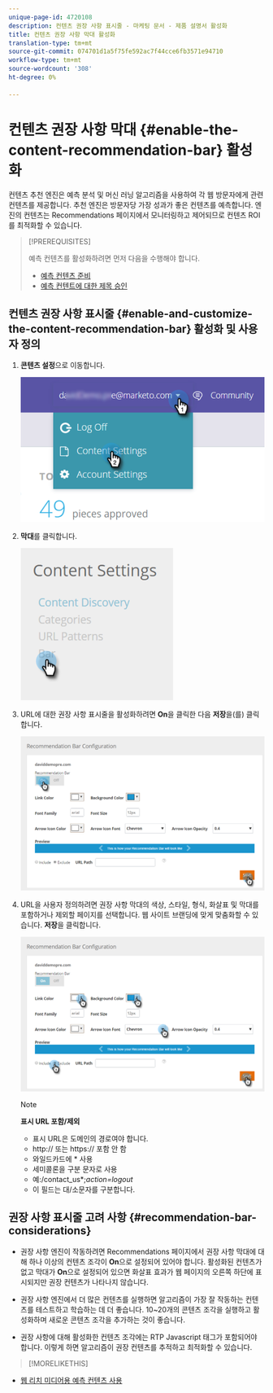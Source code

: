 ```yaml
---
unique-page-id: 4720108
description: 컨텐츠 권장 사항 표시줄 - 마케팅 문서 - 제품 설명서 활성화
title: 컨텐츠 권장 사항 막대 활성화
translation-type: tm+mt
source-git-commit: 074701d1a5f75fe592ac7f44cce6fb3571e94710
workflow-type: tm+mt
source-wordcount: '308'
ht-degree: 0%

---
```



# 컨텐츠 권장 사항 막대 {#enable-the-content-recommendation-bar} 활성화

컨텐츠 추천 엔진은 예측 분석 및 머신 러닝 알고리즘을 사용하여 각 웹 방문자에게 관련 컨텐츠를 제공합니다. 추천 엔진은 방문자당 가장 성과가 좋은 컨텐츠를 예측합니다. 엔진의 컨텐츠는 Recommendations 페이지에서 모니터링하고 제어되므로 컨텐츠 ROI를 최적화할 수 있습니다.

>[!PREREQUISITES]
>
>예측 컨텐츠를 활성화하려면 먼저 다음을 수행해야 합니다.
>
>* [예측 컨텐츠 준비](http://docs.marketo.com/display/docs/edit+predictive+content)
>* [예측 컨텐트에 대한 제목 승인](/help/marketo/product-docs/predictive-content/working-with-all-content/approve-a-title-for-predictive-content.md)


## 컨텐츠 권장 사항 표시줄 {#enable-and-customize-the-content-recommendation-bar} 활성화 및 사용자 정의

1. **콘텐츠 설정**&#x200B;으로 이동합니다.

   ![](assets/settings-dropdown-hand.png)

1. **막대**&#x200B;를 클릭합니다.

   ![](assets/content-settings-bar-hand.png)

1. URL에 대한 권장 사항 표시줄을 활성화하려면 **On**&#x200B;을 클릭한 다음 **저장**&#x200B;을(를) 클릭합니다.

   ![](assets/bar-enable.png)

1. URL을 사용자 정의하려면 권장 사항 막대의 색상, 스타일, 형식, 화살표 및 막대를 포함하거나 제외할 페이지를 선택합니다. 웹 사이트 브랜딩에 맞게 맞춤화할 수 있습니다. **저장**&#x200B;을 클릭합니다.

   ![](assets/bar-customize-details-hands.png)

   >[!NOTE]
   >
   >**표시 URL 포함/제외**
   >
   >    * 표시 URL은 도메인의 경로여야 합니다.
   >    * http:// 또는 https:// 포함 안 함
   >    * 와일드카드에 * 사용
   * 세미콜론을 구분 문자로 사용
   * 예:/contact_us*;*action=logout*
   * 이 필드는 대/소문자를 구분합니다.


## 권장 사항 표시줄 고려 사항 {#recommendation-bar-considerations}

* 권장 사항 엔진이 작동하려면 Recommendations 페이지에서 권장 사항 막대에 대해 하나 이상의 컨텐츠 조각이 **On**&#x200B;으로 설정되어 있어야 합니다. 활성화된 컨텐츠가 없고 막대가 **On**&#x200B;으로 설정되어 있으면 화살표 효과가 웹 페이지의 오른쪽 하단에 표시되지만 권장 컨텐츠가 나타나지 않습니다.

* 권장 사항 엔진에서 더 많은 컨텐츠를 실행하면 알고리즘이 가장 잘 작동하는 컨텐츠를 테스트하고 학습하는 데 더 좋습니다. 10~20개의 콘텐츠 조각을 실행하고 활성화하며 새로운 콘텐츠 조각을 추가하는 것이 좋습니다.
* 권장 사항에 대해 활성화한 컨텐츠 조각에는 RTP Javascript 태그가 포함되어야 합니다. 이렇게 하면 알고리즘이 권장 컨텐츠를 추적하고 최적화할 수 있습니다.

>[!MORELIKETHIS]
* [웹 리치 미디어용 예측 컨텐츠 사용](enable-predictive-content-for-web-rich-media.md)

